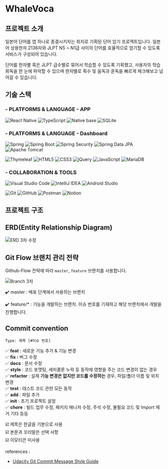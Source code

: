 # WhaleVoca

## 프로젝트 소개

일본어 단어를 앱 하나로 종결시키자는 취지로 기획된 단어 암기 프로젝트입니다.
일본어 상용한자 2136자와 JLPT N5 ~ N1급 사이의 단어를 효율적으로 암기할 수 있도록 서비스가 구성되어 있습니다.

단어를 한자별 혹은 JLPT 급수별로 묶어서 학습할 수 있도록 기획했고, 사용자의 학습 회독을 한 눈에 파악할 수 있으며
한자별로 획수 및 음독과 훈독을 빠르게 체크해보고 넘어갈 수 있습니다.

## 기술 스택


### - PLATFORMS & LANGUAGE - APP
![React Native](https://img.shields.io/badge/React%20Native-61DAFB.svg?&style=for-the-badge&logo=React&logoColor=white)
![TypeScript](https://img.shields.io/badge/TypeScript-3178C6.svg?&style=for-the-badge&logo=TypeScript&logoColor=white)
![Native base](https://img.shields.io/badge/Nativebase-65ADF1.svg?&style=for-the-badge&logo=NativeScript&logoColor=white)
![SQLite](https://img.shields.io/badge/SQLite-003B57.svg?&style=for-the-badge&logo=SQLite&logoColor=white)

### - PLATFORMS & LANGUAGE - Dashboard
![Spring](https://img.shields.io/badge/Spring-6DB33F.svg?&style=for-the-badge&logo=Spring&logoColor=white)
![Spring Boot](https://img.shields.io/badge/Spring%20Boot-6DB33F.svg?&style=for-the-badge&logo=Spring%20Boot&logoColor=white)
![Spring Security](https://img.shields.io/badge/Spring%20Security-6DB33F.svg?&style=for-the-badge&logo=Spring%20Security&logoColor=white)
![Spring Data JPA](https://img.shields.io/badge/Spring%20Data%20JPA-6DB33F.svg?&style=for-the-badge&logo=Jameson&logoColor=white)
![Apache Tomcat](https://img.shields.io/badge/Apache%20Tomcat-F8DC75.svg?&style=for-the-badge&logo=Apache%20Tomcat&logoColor=white)

![Thymeleaf](https://img.shields.io/badge/Thymeleaf-005F0F.svg?&style=for-the-badge&logo=Thymeleaf&logoColor=white)
![HTML5](https://img.shields.io/badge/HTML5-E34F26.svg?&style=for-the-badge&logo=HTML5&logoColor=white)
![CSS3](https://img.shields.io/badge/CSS3-1572B6.svg?&style=for-the-badge&logo=CSS3&logoColor=white)
![jQuery](https://img.shields.io/badge/jQuery-0769AD.svg?&style=for-the-badge&logo=jQuery&logoColor=white)
![JavaScript](https://img.shields.io/badge/JavaScript-F7DF1E.svg?&style=for-the-badge&logo=JavaScript&logoColor=white)
![MariaDB](https://img.shields.io/badge/MariaDB-003545.svg?&style=for-the-badge&logo=MariaDB&logoColor=white)

### - COLLABORATION & TOOLS

![Visual Studio Code](https://img.shields.io/badge/Visual%20Studio%20Code-007ACC.svg?&style=for-the-badge&logo=Visual%20Studio%20Code&logoColor=white)
![IntelliJ IDEA](https://img.shields.io/badge/IntelliJ%20IDEA-0071C5.svg?&style=for-the-badge&logo=IntelliJ%20IDEA&logoColor=white)
![Android Studio](https://img.shields.io/badge/Android%20Studio-3DDC84.svg?&style=for-the-badge&logo=Android%20Studio&logoColor=white)

![Git](https://img.shields.io/badge/Git-F05032.svg?&style=for-the-badge&logo=Git&logoColor=white)
![GitHub](https://img.shields.io/badge/GitHub-181717.svg?&style=for-the-badge&logo=GitHub&logoColor=white)
![Postman](https://img.shields.io/badge/Postman-FF6C37.svg?&style=for-the-badge&logo=Postman&logoColor=white)
![Notion](https://img.shields.io/badge/Notion-000000.svg?&style=for-the-badge&logo=Notion&logoColor=white)


## 프로젝트 구조

## ERD(Entity Relationship Diagram)

![ERD 3차 수정](https://github.com/coldrain-f/whale-voca/assets/102038572/f70a53a2-6eea-4d17-bad7-6b0c587d94de)



## Git Flow 브랜치 관리 전략

Github-Flow 전략에 따라 `master`, `feature` 브랜치를 사용합니다.

![Branch 3차](https://github.com/coldrain-f/whale-voca/assets/102038572/5e1d771e-dfe8-4ed2-b922-b828ef234353)


  
✔️ master : 배포 단계에서 사용하는 브랜치  

✔️ feature/* : 기능을 개발하는 브랜치. 이슈 번호를 기재하고 해당 브랜치에서 개발을 진행합니다.
  

## Commit convention 

```
Type: 제목 [#이슈 번호]
```

✅ **feat** : 새로운 기능 추가 & 기능 변경  
✅ **fix :** 버그 수정  
✅ **docs** : 문서 수정  
✅ **style** : 코드 포맷팅, 세미콜론 누락 등 동작에 영향을 주는 코드 변경이 없는 경우  
✅ **refactor** : 실제 **기능 변경은 없지만 코드를 수정하는** 경우, 파일/폴더 이름 및 위치 변경  
✅ **test** : 테스트 코드 관련 모든 동작  
✅ **add** : 파일 추가  
✅ **init** : 초기 프로젝트 설정  
✅ **chore** : 빌드 업무 수정, 패키지 매니저 수정, 주석 수정, 불필요 코드 및 Import 제거 기타 등등      

☑️ 제목은 한글을 기본으로 사용  
☑️ 본문과 꼬리말은 선택 사항  
☑️ 이모티콘 미사용    

references :  
- [Udacity Git Commit Message Style Guide](https://udacity.github.io/git-styleguide/)
